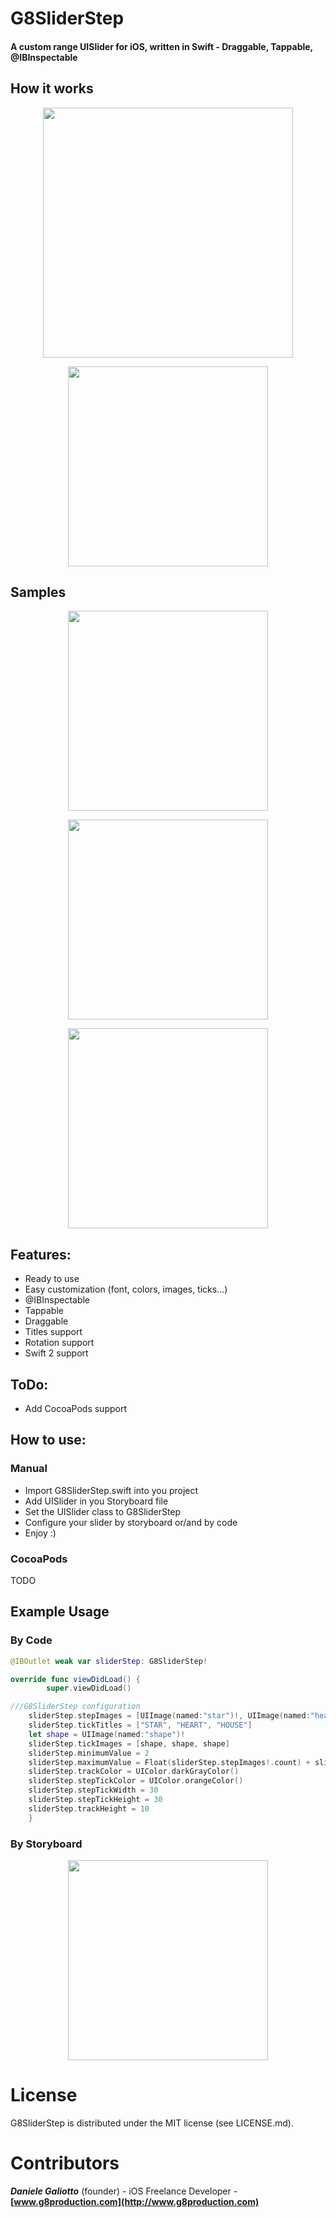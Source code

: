 # G8SliderStep
#### A custom range UISlider for iOS, written in Swift - Draggable, Tappable, @IBInspectable
 
  
How it works
-----
<p align="center">
<img style="-webkit-user-select: none;" src="https://github.com/gali8/G8SliderStep/raw/master/Images/G8SliderStep.gif" width="400px">
</p>
<p align="center">
<img style="-webkit-user-select: none;" src="https://github.com/gali8/G8SliderStep/raw/master/Images/Sample0.png" width="320px">
</p>

Samples
-----
<p align="center">
<img style="-webkit-user-select: none;" src="https://github.com/gali8/G8SliderStep/raw/master/Images/Sample1.png" width="320px">
</p>
<p align="center">
<img style="-webkit-user-select: none;" src="https://github.com/gali8/G8SliderStep/raw/master/Images/Sample2.png" width="320px">
</p>
<p align="center">
<img style="-webkit-user-select: none;" src="https://github.com/gali8/G8SliderStep/raw/master/Images/Sample3.png" width="320px">
</p>







Features:
-----
- Ready to use
- Easy customization (font, colors, images, ticks...)
- @IBInspectable
- Tappable
- Draggable
- Titles support
- Rotation support
- Swift 2 support

ToDo:
-----
- Add CocoaPods support

How to use:
-----
### Manual
- Import G8SliderStep.swift into you project
- Add UISlider in you Storyboard file
- Set the UISlider class to G8SliderStep
- Configure your slider by storyboard or/and by code 
- Enjoy :)

### CocoaPods
TODO


## Example Usage
### By Code
```swift
@IBOutlet weak var sliderStep: G8SliderStep!

override func viewDidLoad() {
        super.viewDidLoad()

///G8SliderStep configuration
	sliderStep.stepImages = [UIImage(named:"star")!, UIImage(named:"heart")!, UIImage(named:"house")!]
	sliderStep.tickTitles = ["STAR", "HEART", "HOUSE"]
	let shape = UIImage(named:"shape")!
    sliderStep.tickImages = [shape, shape, shape]
    sliderStep.minimumValue = 2
    sliderStep.maximumValue = Float(sliderStep.stepImages!.count) + sliderStep.minimumValue - 1.0
    sliderStep.trackColor = UIColor.darkGrayColor()
    sliderStep.stepTickColor = UIColor.orangeColor()
    sliderStep.stepTickWidth = 30
    sliderStep.stepTickHeight = 30
    sliderStep.trackHeight = 10
    }
```

### By Storyboard
<p align="center">
<img style="-webkit-user-select: none;" src="https://github.com/gali8/G8SliderStep/raw/master/Images/Storyboard.png" width="320px">
</p>

License
=================
G8SliderStep is distributed under the MIT
license (see LICENSE.md).

Contributors
=================
***Daniele Galiotto*** (founder) - iOS Freelance Developer -
**[www.g8production.com](http://www.g8production.com)**

